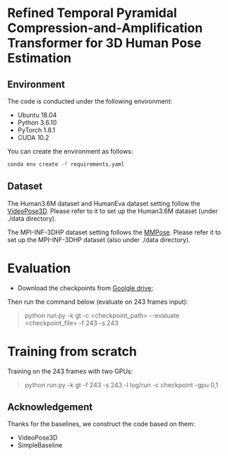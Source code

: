 # Refined Temporal Pyramidal Compression-and-Amplification Transformer for 3D Human Pose Estimation

## Environment

The code is conducted under the following environment:

* Ubuntu 18.04
* Python 3.6.10
* PyTorch 1.8.1
* CUDA 10.2

You can create the environment as follows:

```bash
conda env create -f requirements.yaml
```

## Dataset

The Human3.6M dataset and HumanEva dataset setting follow the [VideoPose3D](https://github.com/facebookresearch/VideoPose3D).
Please refer to it to set up the Human3.6M dataset (under ./data directory).

The MPI-INF-3DHP dataset setting follows the [MMPose](https://github.com/open-mmlab/mmpose).
Please refer it to set up the MPI-INF-3DHP dataset (also under ./data directory).

# Evaluation

* Download the checkpoints from [Goolgle drive]();

Then run the command below (evaluate on 243 frames input):

> python run.py -k gt -c <checkpoint_path> --evaluate <checkpoint_file> -f 243 -s 243

# Training from scratch

Training on the 243 frames with two GPUs:

>  python run.py -k gt -f 243 -s 243 -l log/run -c checkpoint -gpu 0,1

## Acknowledgement

Thanks for the baselines, we construct the code based on them:

* VideoPose3D
* SimpleBaseline
